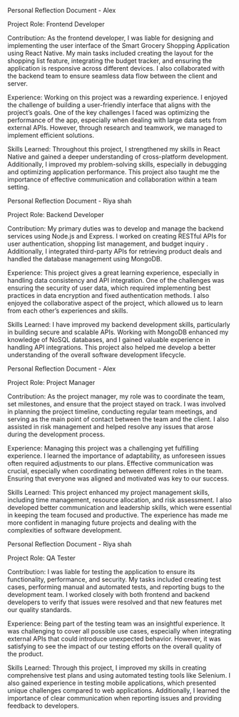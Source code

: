 Personal Reflection Document - Alex
 
Project Role: Frontend Developer
 
Contribution:
As the frontend developer, I was liable for designing and implementing the user interface of the Smart Grocery Shopping Application using React Native. My main tasks included creating the layout for the shopping list feature, integrating the budget tracker, and ensuring the application is responsive across different devices. I also collaborated with the backend team to ensure seamless data flow between the client and server.
 
Experience:
Working on this project was a rewarding experience. I enjoyed the challenge of building a user-friendly interface that aligns with the project’s goals. One of the key challenges I faced was optimizing the performance of the app, especially when dealing with large data sets from external APIs. However, through research and teamwork, we managed to implement efficient solutions.
 
Skills Learned:
Throughout this project, I strengthened my skills in React Native and gained a deeper understanding of cross-platform development. Additionally, I improved my problem-solving skills, especially in debugging and optimizing application performance. This project also taught me the importance of effective communication and collaboration within a team setting.
 
Personal Reflection Document - Riya shah
 
Project Role: Backend Developer
 
Contribution:
My primary duties was to develop and manage the backend services using Node.js and Express. I worked on creating RESTful APIs for user authentication, shopping list management, and budget inquiry . Additionally, I integrated third-party APIs for retrieving product deals and handled the database management using MongoDB.
 
Experience:
This project gives a great learning experience, especially in handling data consistency and API integration. One of the challenges was ensuring the security of user data, which required implementing best practices in data encryption and fixed authentication methods. I also enjoyed the collaborative aspect of the project, which allowed us to learn from each other’s experiences and skills.
 
Skills Learned:
I have improved my backend development skills, particularly in building secure and scalable APIs. Working with MongoDB enhanced my knowledge of NoSQL databases, and I gained valuable experience in handling API integrations. This project also helped me develop a better understanding of the overall software development lifecycle.
 
Personal Reflection Document - Alex
 
Project Role: Project Manager
 
Contribution:
As the project manager, my role was to coordinate the team, set milestones, and ensure that the project stayed on track. I was involved in planning the project timeline, conducting regular team meetings, and serving as the main point of contact between the team and the client. I also assisted in risk management and helped resolve any issues that arose during the development process.
 
Experience:
Managing this project was a challenging yet fulfilling experience. I learned the importance of adaptability, as unforeseen issues often required adjustments to our plans. Effective communication was crucial, especially when coordinating between different roles in the team. Ensuring that everyone was aligned and motivated was key to our success.
 
Skills Learned:
This project enhanced my project management skills, including time management, resource allocation, and risk assessment. I also developed better communication and leadership skills, which were essential in keeping the team focused and productive. The experience has made me more confident in managing future projects and dealing with the complexities of software development.
 
Personal Reflection Document - Riya shah
 
Project Role: QA Tester
 
Contribution:
I was liable for testing the application to ensure its functionality, performance, and security. My tasks included creating test cases, performing manual and automated tests, and reporting bugs to the development team. I worked closely with both frontend and backend developers to verify that issues were resolved and that new features met our quality standards.
 
Experience:
Being part of the testing team was an insightful experience. It was challenging to cover all possible use cases, especially when integrating external APIs that could introduce unexpected behavior. However, it was satisfying to see the impact of our testing efforts on the overall quality of the product.
 
Skills Learned:
Through this project, I improved my skills in creating comprehensive test plans and using automated testing tools like Selenium. I also gained experience in testing mobile applications, which presented unique challenges compared to web applications. Additionally, I learned the importance of clear communication when reporting issues and providing feedback to developers.
 
